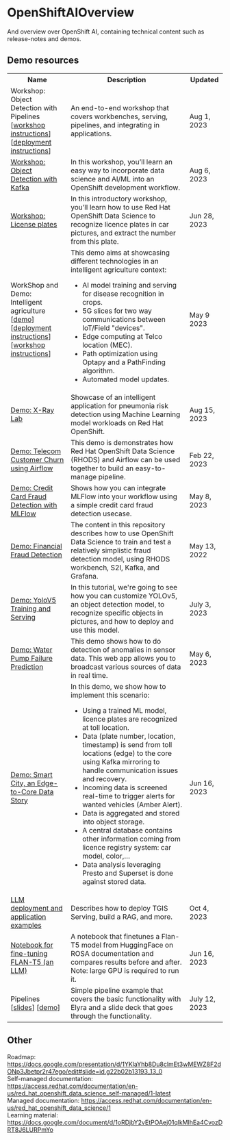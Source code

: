# OpenShiftAIOverview
And overview over OpenShift AI, containing technical content such as release-notes and demos.

## Demo resources

<table>
<tr>
<th>Name</th>
<th>Description</th>
<th>Updated</th>
</tr>
<tr>
<td>Workshop: Object Detection with Pipelines</br>[<a href="https://github.com/mamurak/os-mlops/tree/main/notebooks/object-detection-example">workshop instructions</a>][<a href="https://github.com/mamurak/os-mlops/blob/main/rhods-od-workshop-instructions.md">deployment instructions</a>]</td>
<td>An end-to-end workshop that covers workbenches, serving, pipelines, and integrating in applications.</td>
<td>Aug 1, 2023</td>
</tr>
<tr>
<td><a href="https://redhat-scholars.github.io/rhods-od-workshop/rhods-od-workshop/index.html">Workshop: Object Detection with Kafka</a></td>
<td>In this workshop, you’ll learn an easy way to incorporate data science and AI/ML into an OpenShift development workflow. </td>
<td>Aug 6, 2023</td>
</tr>
<tr>
<td><a href="https://github.com/rh-aiservices-bu/licence-plate-workshop">Workshop: License plates</a></td>
<td>In this introductory workshop, you’ll learn how to use Red Hat OpenShift Data Science to recognize licence plates in car pictures, and extract the number from this plate.</td>
<td>Jun 28, 2023</td>
</tr>
<tr>
<td>WorkShop and Demo: Intelligent agriculture </br>[<a href="https://github.com/rh-aiservices-bu/intelligent-agriculture-demo">demo</a>][<a href="https://github.com/guimou/intelligent-agriculture-deployment">deployment instructions</a>][<a href="https://github.com/guimou/intelligent-agriculture-workshop/tree/main/documentation/modules/ROOT/pages">workshop instructions</a>]</td>
<td>This demo aims at showcasing different technologies in an intelligent agriculture context:  
<ul> 
    <li>AI model training and serving for disease recognition in crops.</li>
    <li>5G slices for two way communications between IoT/Field "devices".</li>
    <li>Edge computing at Telco location (MEC).</li>
    <li>Path optimization using Optapy and a PathFinding algorithm.</li>
    <li>Automated model updates.</li>
</ul>
</td>
<td>May 9 2023</td>
</tr>
<tr>
<td><a href="https://github.com/eartvit/xraylab-demo">Demo: X-Ray Lab</a></td>
<td>Showcase of an intelligent application for pneumonia risk detection using Machine Learning model workloads on Red Hat OpenShift.</td>
<td>Aug 15, 2023</td>
</tr>
<tr>
<td><a href="https://ai-on-openshift.io/demos/telecom-customer-churn-airflow/telecom-customer-churn-airflow/">Demo: Telecom Customer Churn using Airflow</a></td>
<td>This demo is demonstrates how Red Hat OpenShift Data Science (RHODS) and Airflow can be used together to build an easy-to-manage pipeline.</td>
<td>Feb 22, 2023</td>
</tr>
<tr>
<td><a href="https://ai-on-openshift.io/demos/credit-card-fraud-detection-mlflow/credit-card-fraud/">Demo: Credit Card Fraud Detection with MLFlow</a></td>
<td>Shows how you can integrate MLFlow into your workflow using a simple credit card fraud detection usecase.</td>
<td>May 8, 2023</td>
</tr>
<tr>
<td><a href="https://ai-on-openshift.io/demos/financial-fraud-detection/financial-fraud-detection/">Demo: Financial Fraud Detection</td>
<td>The content in this repository describes how to use OpenShift Data Science to train and test a relatively simplistic fraud detection model, using RHODS workbench, S2I, Kafka, and Grafana.</td>
<td>May 13, 2022</td>
</tr>
<tr>
<td><a href="https://ai-on-openshift.io/demos/yolov5-training-serving/yolov5-training-serving/">Demo: YoloV5 Training and Serving</td>
<td>In this tutorial, we're going to see how you can customize YOLOv5, an object detection model, to recognize specific objects in pictures, and how to deploy and use this model.</td>
<td>July 3, 2023</td>
</tr>
<tr>
<td><a href="https://ai-on-openshift.io/demos/water-pump-failure-prediction/water-pump-failure-prediction/">Demo: Water Pump Failure Prediction</td>
<td>This demo shows how to do detection of anomalies in sensor data. This web app allows you to broadcast various sources of data in real time.</td>
<td>May 6, 2023</td>
</tr>
<tr>
<td><a href="https://ai-on-openshift.io/demos/smart-city/smart-city/">Demo: Smart City, an Edge-to-Core Data Story</td>
<td>In this demo, we show how to implement this scenario:
<ul>
    <li>Using a trained ML model, licence plates are recognized at toll location.</li>
    <li>Data (plate number, location, timestamp) is send from toll locations (edge) to the core using Kafka mirroring to handle communication issues and recovery.</li>
    <li>Incoming data is screened real-time to trigger alerts for wanted vehicles (Amber Alert).</li>
    <li>Data is aggregated and stored into object storage.</li>
    <li>A central database contains other information coming from licence registry system: car model, color,…​</li>
    <li>Data analysis leveraging Presto and Superset is done against stored data.</li>
</ul>
</td>
<td>Jun 16, 2023</td>
</tr>
<tr>
<td><a href="https://github.com/rh-aiservices-bu/llm-on-openshift">LLM deployment and application examples</a></td>
<td>Describes how to deploy TGIS Serving, build a RAG, and more.</td>
<td>Oct 4, 2023</td>
</tr>
<tr>
<td><a href="https://github.com/redhat-et/foundation-models-for-documentation/blob/master/notebooks/finetune/Flan-T5-3B/RosaQA.ipynb">Notebook for fine-tuning FLAN-T5 (an LLM)</td>
<td>A notebook that finetunes a Flan-T5 model from HuggingFace on ROSA documentation and compares results before and after.</br>Note: large GPU is required to run it.</td>
<td>Jun 16, 2023</td>
</tr>
<tr>
<td>Pipelines [<a href="https://docs.google.com/presentation/d/1K0MECjld3-ya5ii-nMy5cOorQ-bHw2gd9j7QpVmt_iY/edit#slide=id.g25869558928_0_79">slides</a>] [<a href="https://github.com/RHRolun/pipelines_demo">demo</a>] </td>
<td>Simple pipeline example that covers the basic functionality with Elyra and a slide deck that goes through the functionality.</td>
<td>July 12, 2023</td>
</tr>
</table>

<!-- ## Upcoming realease
### 1.34 - Targeted 24/10-2023
[GitHub](https://github.com/opendatahub-io/odh-dashboard/issues?q=label%3Arhods-1.34)

- **Intel Habana UI Support**  
The accelerator can be selected from the UI for both workbenches and serving.

## Release highlights (last 3)

### 1.33 - 03/10-2023
[GitHub](https://github.com/opendatahub-io/odh-dashboard/issues?q=label%3Arhods-1.33) | [Official release documentation](https://access.redhat.com/documentation/en-us/red_hat_openshift_data_science_self-managed/1.33/html/1.33_release_notes)
 
 - Accelerator profiles that support Intel Habana devices.

### 1.32 - 04/09-2023
[Jira](https://issues.redhat.com/browse/RHODS-11794?jql=project%20%3D%20rhods%20AND%20%22Target%20Release%22%20%3D%20RHODS_1.32.0_GA) | [Official release documentation](https://access.redhat.com/documentation/en-us/red_hat_openshift_data_science_self-managed/1.32/html/1.32_release_notes)

- Internal work for Kserve + Caikit + TGIS

### 1.31 - 14/08-2023
[Jira](https://issues.redhat.com/browse/RHODS-11371?jql=project%20%3D%20rhods%20AND%20%22Target%20Release%22%20%3D%20RHODS_1.31.0_GA) | [Official release documentation](https://access.redhat.com/documentation/en-us/red_hat_openshift_data_science_self-managed/1.31/html/1.31_release_notes)

- Internal work for Watson.X -->

## Other
Roadmap: https://docs.google.com/presentation/d/1YKlaYhb8Du8clmEt3wMEWZ8F2dONp3Jbetpr2r47ego/edit#slide=id.g22b02b13193_13_0  
Self-managed documentation: https://access.redhat.com/documentation/en-us/red_hat_openshift_data_science_self-managed/1-latest  
Managed documentation: https://access.redhat.com/documentation/en-us/red_hat_openshift_data_science/1  
Learning material: https://docs.google.com/document/d/1oRDjbY2vEtPOAej01qlkMlhEa4CvozDRT8J6LURPmYo  